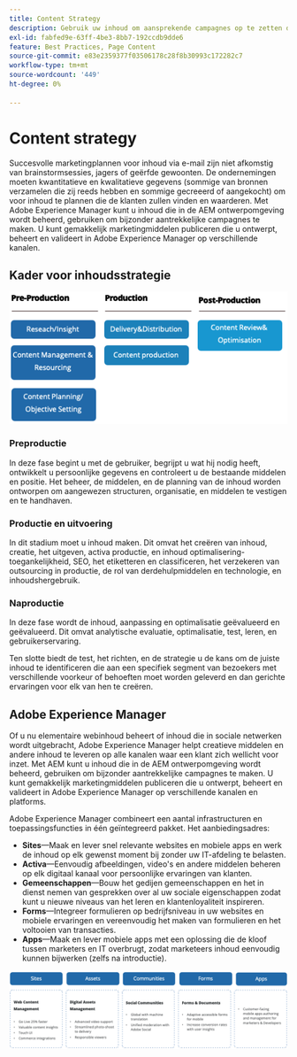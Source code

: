 ```yaml
---
title: Content Strategy
description: Gebruik uw inhoud om aansprekende campagnes op te zetten die uw klanten aangaan.
exl-id: fabfed9e-63ff-4be3-8bb7-192ccdb9dde6
feature: Best Practices, Page Content
source-git-commit: e83e2359377f03506178c28f8b30993c172282c7
workflow-type: tm+mt
source-wordcount: '449'
ht-degree: 0%

---
```


# Content strategy

Succesvolle marketingplannen voor inhoud via e-mail zijn niet afkomstig van brainstormsessies, jagers of geërfde gewoonten. De ondernemingen moeten kwantitatieve en kwalitatieve gegevens (sommige van bronnen verzamelen die zij reeds hebben en sommige gecreeerd of aangekocht) om voor inhoud te plannen die de klanten zullen vinden en waarderen. Met Adobe Experience Manager kunt u inhoud die in de AEM ontwerpomgeving wordt beheerd, gebruiken om bijzonder aantrekkelijke campagnes te maken. U kunt gemakkelijk marketingmiddelen publiceren die u ontwerpt, beheert en valideert in Adobe Experience Manager op verschillende kanalen.

## Kader voor inhoudsstrategie

![Stroomdiagram voor inhoudsstrategie](../../assets/playbooks/content-strategy-framework.png)

### Preproductie

In deze fase begint u met de gebruiker, begrijpt u wat hij nodig heeft, ontwikkelt u persoonlijke gegevens en controleert u de bestaande middelen en positie. Het beheer, de middelen, en de planning van de inhoud worden ontworpen om aangewezen structuren, organisatie, en middelen te vestigen en te handhaven.

### Productie en uitvoering

In dit stadium moet u inhoud maken. Dit omvat het creëren van inhoud, creatie, het uitgeven, activa productie, en inhoud optimalisering-toegankelijkheid, SEO, het etiketteren en classificeren, het verzekeren van outsourcing in productie, de rol van derdehulpmiddelen en technologie, en inhoudshergebruik.

### Naproductie

In deze fase wordt de inhoud, aanpassing en optimalisatie geëvalueerd en geëvalueerd. Dit omvat analytische evaluatie, optimalisatie, test, leren, en gebruikerservaring.

Ten slotte biedt de test, het richten, en de strategie u de kans om de juiste inhoud te identificeren die aan een specifiek segment van bezoekers met verschillende voorkeur of behoeften moet worden geleverd en dan gerichte ervaringen voor elk van hen te creëren.

## Adobe Experience Manager

Of u nu elementaire webinhoud beheert of inhoud die in sociale netwerken wordt uitgebracht, Adobe Experience Manager helpt creatieve middelen en andere inhoud te leveren op alle kanalen waar een klant zich wellicht voor inzet. Met AEM kunt u inhoud die in de AEM ontwerpomgeving wordt beheerd, gebruiken om bijzonder aantrekkelijke campagnes te maken. U kunt gemakkelijk marketingmiddelen publiceren die u ontwerpt, beheert en valideert in Adobe Experience Manager op verschillende kanalen en platforms.

Adobe Experience Manager combineert een aantal infrastructuren en toepassingsfuncties in één geïntegreerd pakket. Het aanbiedingsadres:

- **Sites**—Maak en lever snel relevante websites en mobiele apps en werk de inhoud op elk gewenst moment bij zonder uw IT-afdeling te belasten.
- **Activa**—Eenvoudig afbeeldingen, video&#39;s en andere middelen beheren op elk digitaal kanaal voor persoonlijke ervaringen van klanten.
- **Gemeenschappen**—Bouw het gedijen gemeenschappen en het in dienst nemen van gesprekken over al uw sociale eigenschappen zodat kunt u nieuwe niveaus van het leren en klantenloyaliteit inspireren.
- **Forms**—Integreer formulieren op bedrijfsniveau in uw websites en mobiele ervaringen en vereenvoudig het maken van formulieren en het voltooien van transacties.
- **Apps**—Maak en lever mobiele apps met een oplossing die de kloof tussen marketers en IT overbrugt, zodat marketeers inhoud eenvoudig kunnen bijwerken (zelfs na introductie).

![Stroomdiagram voor inhoudsstrategie](../../assets/playbooks/content-strategy-framework2.png)
